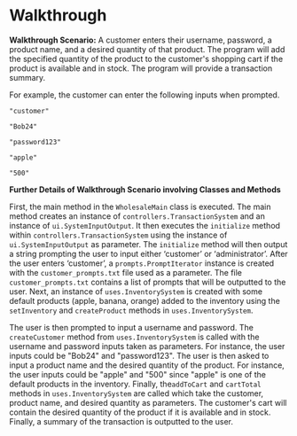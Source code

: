 ﻿# Walkthrough


**Walkthrough Scenario:**  A customer enters their username, password, a product name, and a desired quantity of that product. The program will add the specified quantity of the product to the customer's shopping cart if the product is available and in stock. The program will provide a transaction summary. 

For example, the customer can enter the following inputs when prompted.
    
    "customer"

    "Bob24"

    "password123"

    "apple"

    "500"

**Further Details of Walkthrough Scenario involving Classes and Methods** 

First, the main method in the `WholesaleMain` class is executed. The main method creates an instance of `controllers.TransactionSystem` and an instance of `ui.SystemInputOutput`. It then executes the `initialize` method within `controllers.TransactionSystem` using the instance of `ui.SystemInputOutput` as parameter. The `initialize` method will then output a string prompting the user to input either ‘customer’ or ‘administrator’. After the user enters ‘customer’, a `prompts.PromptIterator` instance is created with the `customer_prompts.txt` file used as a parameter. The file `customer_prompts.txt` contains a list of prompts that will be outputted to the user.  Next, an instance of `uses.InventorySystem` is created with some default products (apple, banana, orange) added to the inventory using the `setInventory` and `createProduct` methods in `uses.InventorySystem`.

The user is then prompted to input a username and password.  The `createCustomer` method from  `uses.InventorySystem` is called with the username and password inputs taken as parameters.  For instance, the user inputs could be "Bob24" and "password123". The user is then asked to input a product name and the desired quantity of the product. For instance, the user inputs could be "apple" and "500" since "apple" is one of the default products in the inventory.  Finally, the`addToCart` and `cartTotal` methods in `uses.InventorySystem` are called which take the customer, product name, and desired quantity as parameters. The customer's cart will contain the desired quantity of the product if it is available and in stock. Finally, a summary of the transaction is outputted to the user.
